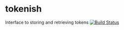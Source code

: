 tokenish
========

Interface to storing and retrieving tokens
[![Build
Status](https://travis-ci.org/wlaurance/tokenish.png?branch=master)](https://travis-ci.org/wlaurance/tokenish)
